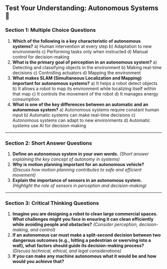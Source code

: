 ## **Test Your Understanding: Autonomous Systems** 🧠

### **Section 1: Multiple Choice Questions**

1. **Which of the following is a key characteristic of autonomous systems?**
   a) Human intervention at every step
   b) Adaptation to new environments
   c) Performing tasks only when instructed
   d) Manual control for decision-making
2. **What is the primary goal of perception in an autonomous system?**
   a) Detecting and classifying objects in the environment
   b) Making real-time decisions
   c) Controlling actuators
   d) Mapping the environment
3. **What makes SLAM (Simultaneous Localization and Mapping) important for autonomous systems?**
   a) It helps a robot detect objects
   b) It allows a robot to map its environment while localizing itself within that map
   c) It controls the movement of the robot
   d) It manages energy consumption
4. **What is one of the key differences between an automatic and an autonomous system?**
   a) Autonomous systems require constant human input
   b) Automatic systems can make real-time decisions
   c) Autonomous systems can adapt to new environments
   d) Automatic systems use AI for decision-making

---

### **Section 2: Short Answer Questions**

1. **Define an autonomous system in your own words.**
   *(Short answer explaining the key concept of autonomy in systems)*
2. **Why is motion planning important for an autonomous vehicle?**
   *(Discuss how motion planning contributes to safe and efficient movement)*
3. **Explain the importance of sensors in an autonomous system.**
   *(Highlight the role of sensors in perception and decision-making)*

---

### **Section 3: Critical Thinking Questions**

1. **Imagine you are designing a robot to clean large commercial spaces. What challenges might you face in ensuring it can clean efficiently while avoiding people and obstacles?**
   *(Consider perception, decision-making, and control)*
2. **If an autonomous car must make a split-second decision between two dangerous outcomes (e.g., hitting a pedestrian or swerving into a wall), what factors should guide its decision-making process?**
   *(Discuss technical, ethical, and legal considerations)*
3. **If you can make any machine autonomous what it would be and how would you achieve that?**

